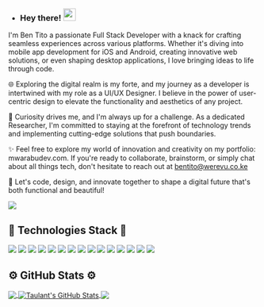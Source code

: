 - ### Hey there! <img src="https://media.giphy.com/media/hvRJCLFzcasrR4ia7z/giphy.gif" width="25px">
I'm Ben Tito a passionate Full Stack Developer with a knack for crafting seamless experiences across various platforms. Whether it's diving into mobile app development for iOS and Android, creating innovative web solutions, or even shaping desktop applications, I love bringing ideas to life through code.

🌐 Exploring the digital realm is my forte, and my journey as a developer is intertwined with my role as a UI/UX Designer. I believe in the power of user-centric design to elevate the functionality and aesthetics of any project.

🔬 Curiosity drives me, and I'm always up for a challenge. As a dedicated Researcher, I'm committed to staying at the forefront of technology trends and implementing cutting-edge solutions that push boundaries.

✨ Feel free to explore my world of innovation and creativity on my portfolio: mwarabudev.com. If you're ready to collaborate, brainstorm, or simply chat about all things tech, don't hesitate to reach out at bentito@werevu.co.ke

🚀 Let's code, design, and innovate together to shape a digital future that's both functional and beautiful!



<img align="center" src= "https://github-profile-trophy.vercel.app/?username=DevMwarabu&theme=dracula&rank=S,AAA,AA,B,C,A&margin-w=10" />
  

## 🔧 Technologies Stack 🔧
![](https://img.shields.io/badge/OS-Mac-informational?style=flat&logo=apple&logoColor=white&color=blueviolet)
![](https://img.shields.io/badge/OS-Windows-informational?style=flat&logo=windows&logoColor=white&color=blueviolet)
![](https://img.shields.io/badge/OS-Linux-informational?style=flat&logo=linux&logoColor=white&color=blueviolet)
![](https://img.shields.io/badge/Code-HTML5-informational?style=flat&logo=html5&logoColor=white&color=blueviolet)
![](https://img.shields.io/badge/Code-CSS3-informational?style=flat&logo=css3&logoColor=white&color=blueviolet)
![](https://img.shields.io/badge/Code-PHP-informational?style=flat&logo=php&logoColor=white&color=blueviolet)
![](https://img.shields.io/badge/Code-JavaScript-informational?style=flat&logo=javascript&logoColor=white&color=blueviolet)
![](https://img.shields.io/badge/Code-Python-informational?style=flat&logo=python&logoColor=white&color=blueviolet)
![](https://img.shields.io/badge/Code-csharp-informational?style=flat&logo=csharp&logoColor=white&color=blueviolet)
![](https://img.shields.io/badge/Code-SQL-informational?style=flat&logo=mysql&logoColor=white&color=blueviolet)
![](https://img.shields.io/badge/Code-Swift-informational?style=flat&logo=swift&logoColor=white&color=blueviolet)
![](https://img.shields.io/badge/Shell-Bash-informational?style=flat&logo=gnu-bash&logoColor=white&color=blueviolet)
![](https://img.shields.io/badge/GitHub-Git-informational?style=flat&logo=git&logoColor=white&color=blueviolet)
![](https://img.shields.io/badge/IDE-VSCode-informational?style=flat&logo=visualstudiocode&logoColor=white&color=blueviolet)
![](https://img.shields.io/badge/IDE-Xcode-informational?style=flat&logo=xcode&logoColor=white&color=blueviolet)

## ⚙️ GitHub Stats ⚙️

<a href="https://github.com/DevMwarabu/DevMwarabu">
  <img align="center" src="https://github-readme-stats.vercel.app/api/top-langs/?username=DevMwarabu&hide=java,html,tex&title_color=ffffff&text_color=c9cacc&icon_color=blueviolet&bg_color=1d1f21&langs_count=3" />
</a>
<a href="https://github.com/DevMwarabu/DevMwarabu">
  <img align="center" src="https://github-readme-stats.vercel.app/api?username=DevMwarabu&show_icons=true&line_height=27&count_private=true&title_color=ffffff&text_color=c9cacc&icon_color=blueviolet&bg_color=1d1f21" alt="Taulant's GitHub Stats" />
</a>


<a href="https://github.com/DevMwarabu/DevMwarabu.github.io">
  <img align="center" src="https://github-readme-stats.vercel.app/api/pin/?username=DevMwarabu&repo=DevMwarabu.github.io&title_color=ffffff&text_color=c9cacc&icon_color=blueviolet&bg_color=1d1f21" />
</a>
